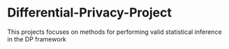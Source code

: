 # Differential-Privacy-Project
This projects focuses on methods for performing valid statistical inference in the DP framework
